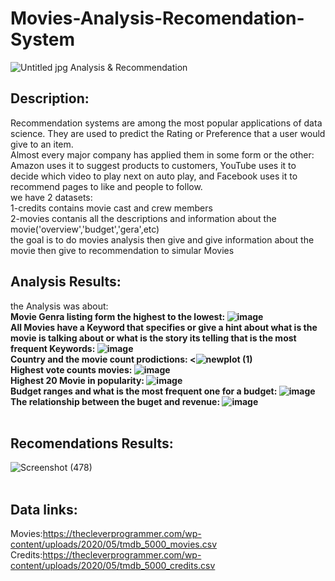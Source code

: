 # Movies-Analysis-Recomendation-System
![Untitled jpg](https://user-images.githubusercontent.com/94745919/206186895-60b9ea24-23c2-4ab2-b2a6-892218f993dd.png)
Analysis &amp; Recommendation 
## Description:
Recommendation systems are among the most popular applications of data science. They are used to predict the Rating or Preference that a user would give to an item.
<br/>
Almost every major company has applied them in some form or the other: Amazon uses it to suggest products to customers, YouTube uses it to decide which video to play next on auto play, and Facebook uses it to recommend pages to like and people to follow.
<br/>
we have 2 datasets:
<br/>
1-credits contains movie cast and crew members
<br/>
2-movies contanis all the descriptions and information about the movie('overview','budget','gera',etc)
<br/>
the goal is to do movies analysis then give and give information about the movie then give to recommendation to simular Movies
## Analysis Results:
the Analysis was about:
<br/>
**Movie Genra listing form the highest to the lowest:
![image](https://user-images.githubusercontent.com/94745919/206838008-08e32634-dfda-4e80-b7f9-30d0411c9ff3.png)
<br/>
All Movies have a Keyword that specifies or give a hint about what is the movie is talking about or what is the story its telling 
that is the most frequent Keywords:
![image](https://user-images.githubusercontent.com/94745919/206839381-efc3e44e-d3bc-445a-8a5d-695449d5e57b.png)
<br/>
Country and the movie count prodictions:
<![newplot (1)](https://user-images.githubusercontent.com/94745919/206839330-3caf8966-627e-406f-87d7-b5bd0e4e322a.png)
<br/>
Highest vote counts movies:
![image](https://user-images.githubusercontent.com/94745919/206841278-032f3e15-2869-4c28-bf8e-d491237c3f25.png)
<br/>
Highest 20 Movie in popularity:
![image](https://user-images.githubusercontent.com/94745919/206841582-1c434da5-f6c0-40b0-a9c1-18583656ea65.png)
<br/>
Budget ranges and what is the most frequent one for a budget:
![image](https://user-images.githubusercontent.com/94745919/206841408-c9343be9-3390-45e7-8e15-f76dae656c8e.png)
<br/>
The relationship between the buget and revenue:
![image](https://user-images.githubusercontent.com/94745919/206841707-9d12bcbc-8380-4ef9-b9b9-176c71229aae.png)**
<br/>
<br/>
## Recomendations Results:
![Screenshot (478)](https://user-images.githubusercontent.com/94745919/206842299-96dab988-03d7-42a7-8698-43ed04271b85.png)
<br/>
<br/>
## Data links:
Movies:https://thecleverprogrammer.com/wp-content/uploads/2020/05/tmdb_5000_movies.csv
<br/>
Credits:https://thecleverprogrammer.com/wp-content/uploads/2020/05/tmdb_5000_credits.csv
